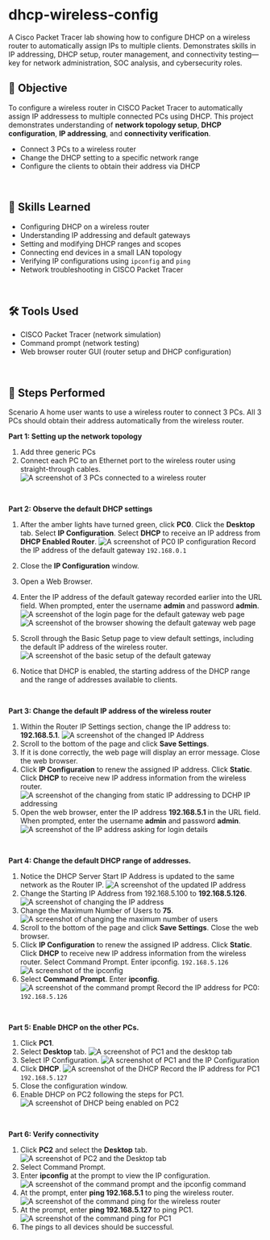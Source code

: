 # dhcp-wireless-config
A Cisco Packet Tracer lab showing how to configure DHCP on a wireless router to automatically assign IPs to multiple clients. Demonstrates skills in IP addressing, DHCP setup, router management, and connectivity testing—key for network administration, SOC analysis, and cybersecurity roles.

## 📌 Objective
To configure a wireless router in CISCO Packet Tracer to automatically assign IP addressess to multiple connected PCs using DHCP. This project demonstrates understanding of **network topology setup**, **DHCP configuration**, **IP addressing**, and **connectivity verification**.
- Connect 3 PCs to a wireless router
- Change the DHCP setting to a specific network range
- Configure the clients to obtain their address via DHCP
<br>

## 🧠 Skills Learned
- Configuring DHCP on a wireless router
- Understanding IP addressing and default gateways
- Setting and modifying DHCP ranges and scopes
- Connecting end devices in a small LAN topology
- Verifying IP configurations using `ipconfig` and `ping`
- Network troubleshooting in CISCO Packet Tracer
<br>

## 🛠 Tools Used
- CISCO Packet Tracer (network simulation)
- Command prompt (network testing)
- Web browser router GUI (router setup and DHCP configuration)
<br>

## 🔎 Steps Performed
Scenario
A home user wants to use a wireless router to connect 3 PCs. All 3 PCs should obtain their address automatically from the wireless router.

**Part 1: Setting up the network topology**
1. Add three generic PCs
2. Connect each PC to an Ethernet port to the wireless router using straight-through cables.
![A screenshot of 3 PCs connected to a wireless router](images/part1.png "A picture of 3 PCs conneted to a wireless router")
<br>

**Part 2: Observe the default DHCP settings**
1. After the amber lights have turned green, click **PC0**. Click the **Desktop** tab. Select **IP Configuration**. Select **DHCP** to receive an IP address from **DHCP Enabled Router**.
![A screenshot of PC0 IP configuration](images/part2a.png "A picture of the IP Configuration of PC0")
Record the IP address of the default gateway
`192.168.0.1`


2. Close the **IP Configuration** window.
3. Open a Web Browser.
4. Enter the IP address of the default gateway recorded earlier into the URL field. When prompted, enter the username **admin** and password **admin**.
![A screenshot of the login page for the default gateway web page](images/part2da.png "A picture of the login page")
![A screenshot of the browser showing the default gateway web page](images/part2d.png "A picture of the IP address default gateway in the URL field")

5. Scroll through the Basic Setup page to view default settings, including the default IP address of the wireless router.
![A screenshot of the basic setup of the default gateway](images/part2e.png "A picture of the default gateway defaults settings")
6. Notice that DHCP is enabled, the starting address of the DHCP range and the range of addresses available to clients.
<br>


**Part 3: Change the default IP address of the wireless router**
1. Within the Router IP Settings section, change the IP address to: **192.168.5.1**.
![A screenshot of the changed IP Address](images/part3a.png "A picture of the dchanged IP address")
2. Scroll to the bottom of the page and click **Save Settings**.
3. If it is done correctly, the web page will display an error message. Close the web browser.
4. Click **IP Configuration** to renew the assigned IP address. Click **Static**. Click **DHCP** to receive new IP address information from the wireless router.
![A screenshot of the changing from static IP addressing to DCHP IP addressing](images/part3d.png "A picture of changing the IP address from static to DCHP")
5. Open the web browser, enter the IP address **192.168.5.1** in the URL field. When prompted, enter the username **admin** and password **admin**.
![A screenshot of the IP address asking for login details](images/part3e.png "A picture of the new IP address webpage assinged to the laptop")
<br>



**Part 4: Change the default DHCP range of addresses.**
1. Notice the DHCP Server Start IP Address is updated to the same network as the Router IP.
![A screenshot of the updated IP address](images/part4a.png "A picture of the updated IP address")
2. Change the Starting IP Address from 192.168.5.100 to **192.168.5.126**.
![A screenshot of changing the IP address](images/part4b.png "A picture of changing the IP address")
3. Change the Maximum Number of Users to **75**.
![A screenshot of changing the maximum number of users](images/part4c.png "A picture of changing the maximum number of users")
4. Scroll to the bottom of the page and click **Save Settings**. Close the web browser.
5. Click **IP Configuration** to renew the assigned IP address. Click **Static**. Click **DHCP** to receive new IP address information from the wireless router.
Select Command Prompt. Enter ipconfig.
`192.168.5.126`
![A screenshot of the ipconfig](images/part4e.png "A picture of the ipconfig")
6. Select **Command Prompt**. Enter **ipconfig**.
![A screenshot of the command prompt](images/part4f.png "A picture of the command prompt")
Record the IP address for PC0:
`192.168.5.126`
<br>


**Part 5: Enable DHCP on the other PCs.**
1. Click **PC1**.
2. Select **Desktop** tab.
![A screenshot of PC1 and the desktop tab](images/part5a+b.png "A picture of PC1 and the desktop tab")
3. Select IP Configuration.
![A screenshot of PC1 and the IP Configuration](images/part5c.png "A picture of PC1 and the IP Configuration")
4. Click **DHCP**.
![A screenshot of the DHCP](images/part5d.png "A picture of the DHCP")
Record the IP address for PC1
`192.168.5.127`
5. Close the configuration window.
6. Enable DHCP on PC2 following the steps for PC1.
![A screenshot of DHCP being enabled on PC2](images/part5fc.png "A picture of DHCP being enabled on PC2")
<br>


**Part 6: Verify connectivity**
1. Click **PC2** and select the **Desktop** tab.
![A screenshot of PC2 and the Desktop tab](images/part6a.png "A picture of PC2 and the desktop tab")
2. Select Command Prompt.
3. Enter **ipconfig** at the prompt to view the IP configuration.
![A screenshot of the command prompt and the ipconfig command](images/part6b+c.png "A picture of the command prompt and the ipconfig command")
4. At the prompt, enter **ping 192.168.5.1** to ping the wireless router.
![A screenshot of the command ping for the wireless router](images/part6d.png "A picture of the ping command for the wireless router")
5. At the prompt, enter **ping 192.168.5.127** to ping PC1.
![A screenshot of the command ping for PC1](images/part6e.png "A picture of the command ping for PC1")
6. The pings to all devices should be successful.